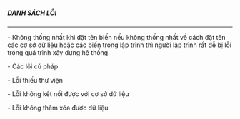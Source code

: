 <h5>DANH SÁCH LỖI</h5>
<hr>
<p>- Không thống nhất khi đặt tên biến nếu không thống nhất về cách đặt tên các cơ sở dữ liệu hoặc các biến trong lập trình thì người lập trình rất dễ bị lỗi trong quá trình xây dựng hệ thống.</p> 
<p>- Các lỗi cú pháp</p>
<p>- Lỗi thiếu thư viện</p> 
<p>- Lỗi không kết nối được với cơ sở dữ liệu</p>
<p>- Lỗi không thêm xóa được dữ liệu</p>
